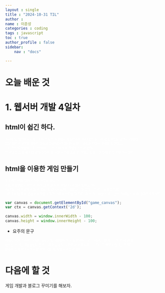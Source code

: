 ```yaml
---
layout : single
title : "2024-10-31 TIL"
author : 
name : 이준성
categories : coding
tags : javascript
toc : true
author_profile : false
sidebar:
    nav : "docs"

---
```



# 오늘 배운 것 

# 1. 웹서버 개발 4일차 


## html이 쉽긴 하다.
<span style = "color:white; font-size:70%">
modal을 각각의 div 마다 하나씩 넣었던 방법은 효율적이지 못하다는 걸 다른 사람 작업물 보면서 깨달았다.<br>
그냥 별도의 구역을 설정한 다음에 그곳에다가 데이터를 붙여 넣으면 된다는 방법을 몰랐다니.<br>
<span style = "color:white; font-size:20%">innerHtml</span>이라는 것 덕분에 다른 언어보다 그런 식의 코드 끼워넣기가 수월하다.<br>
이 쪽으로 한 번 빠지면 원래 코딩을 못 하던 사람은 고생할 거라는 게 뭔 느낌인지 알 것 같은 하루였다.
</span>



## html을 이용한 게임 만들기
<span style = "color:white; font-size:70%">프로젝트 발표 자료나 그런 건 모두 끝났으니 <br>
기왕 부트캠프 시작한 거 아예 그 시간 동안 게임이나 만들어 보려고 했다. <br>
간단한 거라면 금방 만들 수 있을 것 같아서 도전은 해봤으나 문법이 다른 점이 발목을 잡았다.<br>
그리고 나는 자동 완성이 없으면 속도가 너무 느려지는 것 같다. 함수 하나 때문에 몇 시간씩 해메는 일을 또 경험하게 되었다.
</span>

```js
var canvas = document.getElementById("game_canvas");
var ctx = canvas.getContext('2d');

canvas.width = window.innerWidth - 100;
canvas.height = window.innerHeight - 100;
```

- 요주의 문구
<span style = "color:white; font-size:70%">
게임을 만들기 위해선 아마 canvas를 이용해야 하는 것 같은데 이건 그래픽스 쪽이니 금방 할 것 같다.<br>
문제는 여기는 자동완성을 전혀 기대할 수 없을 것으로 보여 함수를 하나하나 검색해야 한다는 점이다.<br>
함수야 원래 배워야 하지만 역시 이런 게 제일 어려운 것 같다.
</span>




# 다음에 할 것
게임 개발과 블로그 꾸미기를 해보자.